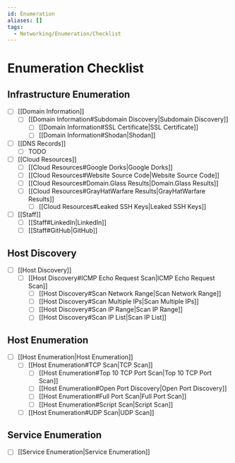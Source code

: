 ```yaml
---
id: Enumeration
aliases: []
tags:
  - Networking/Enumeration/Checklist
---
```


# Enumeration Checklist

## Infrastructure Enumeration

- [ ] [[Domain Information]]
    - [ ] [[Domain Information#Subdomain Discovery|Subdomain Discovery]]
        - [ ] [[Domain Information#SSL Certificate|SSL Certificate]]
        - [ ] [[Domain Information#Shodan|Shodan]]
- [ ] [[DNS Records]]
    - [ ] TODO
- [ ] [[Cloud Resources]]
    - [ ] [[Cloud Resources#Google Dorks|Google Dorks]]
    - [ ] [[Cloud Resources#Website Source Code|Website Source Code]]
    - [ ] [[Cloud Resources#Domain.Glass Results|Domain.Glass Results]]
    - [ ] [[Cloud Resources#GrayHatWarfare Results|GrayHatWarfare Results]]
        - [ ] [[Cloud Resources#Leaked SSH Keys|Leaked SSH Keys]]
- [ ] [[Staff]]
    - [ ] [[Staff#LinkedIn|LinkedIn]]
    - [ ] [[Staff#GitHub|GitHub]]

## Host Discovery

- [ ] [[Host Discovery]]
    - [ ] [[Host Discovery#ICMP Echo Request Scan|ICMP Echo Request Scan]]
        - [ ] [[Host Discovery#Scan Network Range|Scan Network Range]]
        - [ ] [[Host Discovery#Scan Multiple IPs|Scan Multiple IPs]]
        - [ ] [[Host Discovery#Scan IP Range|Scan IP Range]]
        - [ ] [[Host Discovery#Scan IP List|Scan IP List]]

## Host Enumeration

- [ ] [[Host Enumeration|Host Enumeration]]
    - [ ] [[Host Enumeration#TCP Scan|TCP Scan]]
        - [ ] [[Host Enumeration#Top 10 TCP Port Scan|Top 10 TCP Port Scan]]
        - [ ] [[Host Enumeration#Open Port Discovery|Open Port Discovery]]
        - [ ] [[Host Enumeration#Full Port Scan|Full Port Scan]]
        - [ ] [[Host Enumeration#Script Scan|Script Scan]]
    - [ ] [[Host Enumeration#UDP Scan|UDP Scan]]

## Service Enumeration

- [ ] [[Service Enumeration|Service Enumeration]]
